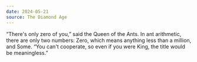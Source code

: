 ```yaml
---
date: 2024-05-21
source: The Diamond Age
---
```


“There's only zero of you,” said the Queen of the Ants. In ant
arithmetic, there are only two numbers: Zero, which means anything
less than a million, and Some. “You can't cooperate, so even if you
were King, the title would be meaningless.”
